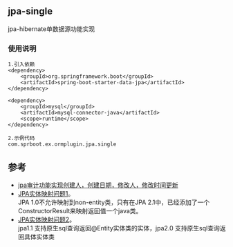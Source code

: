 ## jpa-single
jpa-hibernate单数据源功能实现

### 使用说明
~~~
1.引入依赖
<dependency>
    <groupId>org.springframework.boot</groupId>
    <artifactId>spring-boot-starter-data-jpa</artifactId>
</dependency>

<dependency>
    <groupId>mysql</groupId>
    <artifactId>mysql-connector-java</artifactId>
    <scope>runtime</scope>
</dependency>

2.示例代码
com.sprboot.ex.ormplugin.jpa.single
~~~

## 参考
* [jpa审计功能实现创建人，创建日期，修改人，修改时间更新](http://blog.csdn.net/solebogor/article/details/73381893)
* [JPA实体映射问题1](https://gxnotes.com/article/34956.html)。    
JPA 1.0不允许映射到non-entity类，只有在JPA 2.1中，已经添加了一个ConstructorResult来映射返回值一个java类。 
* [JPA实体映射问题2](https://stackoverflow.com/questions/13012584/jpa-how-to-convert-a-native-query-result-set-to-pojo-class-collection?answertab=votes)。    
jpa1.1 支持原生sql查询返回@Entity实体类的实体，jpa2.0 支持原生sql查询返回具体实体类

